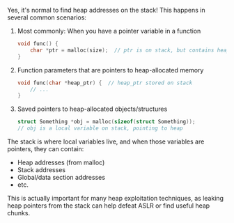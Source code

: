 Yes, it's normal to find heap addresses on the stack! This happens in several common scenarios:

1. Most commonly: When you have a pointer variable in a function
   ```c
   void func() {
       char *ptr = malloc(size);  // ptr is on stack, but contains heap address
   }
   ```

2. Function parameters that are pointers to heap-allocated memory
   ```c
   void func(char *heap_ptr) {  // heap_ptr stored on stack
       // ...
   }
   ```

3. Saved pointers to heap-allocated objects/structures
   ```c
   struct Something *obj = malloc(sizeof(struct Something));
   // obj is a local variable on stack, pointing to heap
   ```

The stack is where local variables live, and when those variables are pointers, they can contain:
- Heap addresses (from malloc)
- Stack addresses
- Global/data section addresses
- etc.

This is actually important for many heap exploitation techniques, as leaking heap pointers from the stack can help defeat ASLR or find useful heap chunks.
